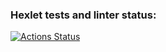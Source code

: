 ### Hexlet tests and linter status:
[![Actions Status](https://github.com/RomanKovgan/frontend-project-11/workflows/hexlet-check/badge.svg)](https://github.com/RomanKovgan/frontend-project-11/actions)
